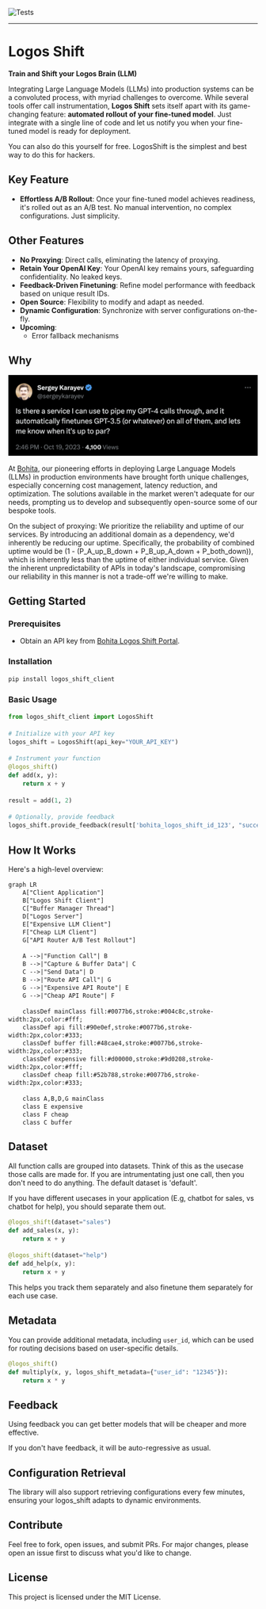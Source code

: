 ![Tests](https://github.com/virevolai/logos-shift-client/actions/workflows/test_and_build.yml/badge.svg)

---

# Logos Shift

**Train and Shift your Logos Brain (LLM)**

Integrating Large Language Models (LLMs) into production systems can be a convoluted process, with myriad challenges to overcome. While several tools offer call instrumentation, **Logos Shift** sets itself apart with its game-changing feature: **automated rollout of your fine-tuned model**. Just integrate with a single line of code and let us notify you when your fine-tuned model is ready for deployment.

You can also do this yourself for free. LogosShift is the simplest and best way to do this for hackers.


## Key Feature

- **Effortless A/B Rollout**: Once your fine-tuned model achieves readiness, it's rolled out as an A/B test. No manual intervention, no complex configurations. Just simplicity.

## Other Features

- **No Proxying**: Direct calls, eliminating the latency of proxying.
- **Retain Your OpenAI Key**: Your OpenAI key remains yours, safeguarding confidentiality. No leaked keys.
- **Feedback-Driven Finetuning**: Refine model performance with feedback based on unique result IDs.
- **Open Source**: Flexibility to modify and adapt as needed.
- **Dynamic Configuration**: Synchronize with server configurations on-the-fly.
- **Upcoming**:
    - Error fallback mechanisms

## Why

![sergey](assets/images/sergey.png)

At [Bohita](https://bohita.com), our pioneering efforts in deploying Large Language Models (LLMs) in production environments have brought forth unique challenges, especially concerning cost management, latency reduction, and optimization. The solutions available in the market weren't adequate for our needs, prompting us to develop and subsequently open-source some of our bespoke tools.

On the subject of proxying: We prioritize the reliability and uptime of our services. By introducing an additional domain as a dependency, we'd inherently be reducing our uptime. Specifically, the probability of combined uptime would be \(1 - (P_A\_up\_B\_down + P_B\_up\_A\_down + P_both\_down)\), which is inherently less than the uptime of either individual service. Given the inherent unpredictability of APIs in today's landscape, compromising our reliability in this manner is not a trade-off we're willing to make.

## Getting Started

### Prerequisites

- Obtain an API key from [Bohita Logos Shift Portal](https://bohita.com).

### Installation

```bash
pip install logos_shift_client
```

### Basic Usage

```python
from logos_shift_client import LogosShift

# Initialize with your API key
logos_shift = LogosShift(api_key="YOUR_API_KEY")

# Instrument your function
@logos_shift()
def add(x, y):
    return x + y

result = add(1, 2)

# Optionally, provide feedback
logos_shift.provide_feedback(result['bohita_logos_shift_id_123', "success")
```

## How It Works

Here's a high-level overview:

```mermaid
graph LR
    A["Client Application"]
    B["Logos Shift Client"]
    C["Buffer Manager Thread"]
    D["Logos Server"]
    E["Expensive LLM Client"]
    F["Cheap LLM Client"]
    G["API Router A/B Test Rollout"]

    A -->|"Function Call"| B
    B -->|"Capture & Buffer Data"| C
    C -->|"Send Data"| D
    B -->|"Route API Call"| G
    G -->|"Expensive API Route"| E
    G -->|"Cheap API Route"| F

    classDef mainClass fill:#0077b6,stroke:#004c8c,stroke-width:2px,color:#fff;
    classDef api fill:#90e0ef,stroke:#0077b6,stroke-width:2px,color:#333;
    classDef buffer fill:#48cae4,stroke:#0077b6,stroke-width:2px,color:#333;
    classDef expensive fill:#d00000,stroke:#9d0208,stroke-width:2px,color:#fff;
    classDef cheap fill:#52b788,stroke:#0077b6,stroke-width:2px,color:#333;

    class A,B,D,G mainClass
    class E expensive
    class F cheap
    class C buffer
```

## Dataset

All function calls are grouped into datasets. Think of this as the usecase those calls are made for.
If you are intrumentating just one call, then you don't need to do anything. The default dataset is 'default'.

If you have different usecases in your application (E.g, chatbot for sales, vs chatbot for help), you should separate them out.

```python
@logos_shift(dataset="sales")
def add_sales(x, y):
    return x + y

@logos_shift(dataset="help")
def add_help(x, y):
    return x + y
```

This helps you track them separately and also finetune them separately for each use case.

## Metadata

You can provide additional metadata, including `user_id`, which can be used for routing decisions based on user-specific details.

```python
@logos_shift()
def multiply(x, y, logos_shift_metadata={"user_id": "12345"}):
    return x * y
```

## Feedback

Using feedback you can get better models that will be cheaper and more effective.

If you don't have feedback, it will be auto-regressive as usual.

## Configuration Retrieval

The library will also support retrieving configurations every few minutes, ensuring your logos_shift adapts to dynamic environments.

## Contribute

Feel free to fork, open issues, and submit PRs. For major changes, please open an issue first to discuss what you'd like to change.

## License

This project is licensed under the MIT License.
